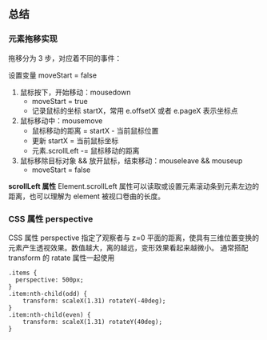 ## 总结

### 元素拖移实现
拖移分为 3 步，对应着不同的事件：

设置变量 moveStart = false
1. 鼠标按下，开始移动：mousedown 
    +  moveStart = true
    + 记录鼠标的坐标 startX，常用 e.offsetX 或者 e.pageX 表示坐标点
2. 鼠标移动中：mousemove
    + 鼠标移动的距离 =  startX - 当前鼠标位置
    + 更新 startX = 当前鼠标坐标
    + 元素.scrollLeft -= 鼠标移动的距离
3. 鼠标移除目标对象 && 放开鼠标，结束移动：mouseleave && mouseup
    + moveStart = false

**scrollLeft 属性**
Element.scrollLeft 属性可以读取或设置元素滚动条到元素左边的距离，也可以理解为 element 被视口卷曲的长度。

### CSS 属性 perspective
CSS 属性 perspective 指定了观察者与 z=0 平面的距离，使具有三维位置变换的元素产生透视效果。数值越大，离的越远，变形效果看起来越微小。
通常搭配  transform 的 ratate 属性一起使用
```
.items {
  perspective: 500px;
}
.item:nth-child(odd) {
    transform: scaleX(1.31) rotateY(-40deg);
}
.item:nth-child(even) {
    transform: scaleX(1.31) rotateY(40deg);
}

```
